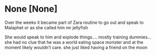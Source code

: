 # None [None]
Over the weeks it became part of Zara routine to go out and speak to Malaphet or as she called him mr jellyfish

She would speak to him and explode things.... mostly training dummies... she had no clue that he was a world eating space monster and at the moment likely wouldn’t care. she just liked having a friend on the moon
